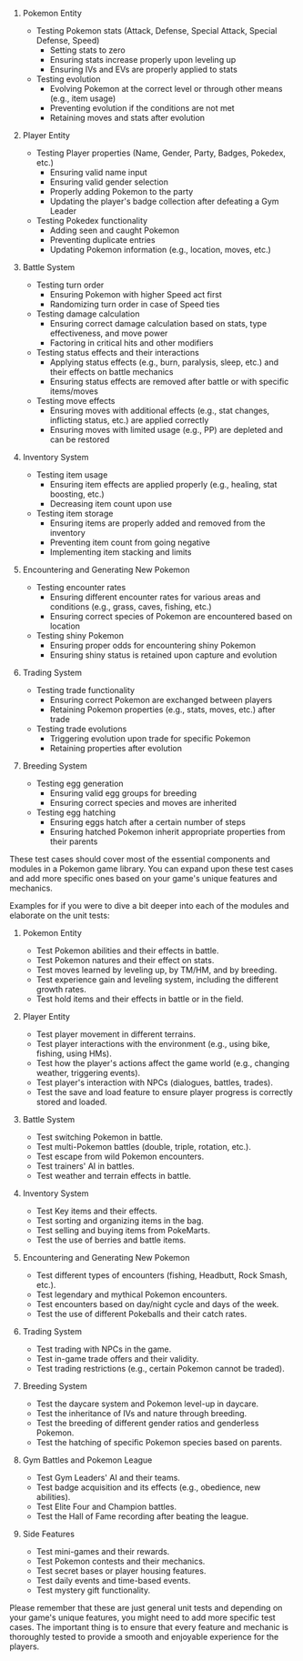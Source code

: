 ﻿1. Pokemon Entity
   - Testing Pokemon stats (Attack, Defense, Special Attack, Special Defense, Speed)
     - Setting stats to zero
     - Ensuring stats increase properly upon leveling up
     - Ensuring IVs and EVs are properly applied to stats
   - Testing evolution
     - Evolving Pokemon at the correct level or through other means (e.g., item usage)
     - Preventing evolution if the conditions are not met
     - Retaining moves and stats after evolution

2. Player Entity
   - Testing Player properties (Name, Gender, Party, Badges, Pokedex, etc.)
     - Ensuring valid name input
     - Ensuring valid gender selection
     - Properly adding Pokemon to the party
     - Updating the player's badge collection after defeating a Gym Leader
   - Testing Pokedex functionality
     - Adding seen and caught Pokemon
     - Preventing duplicate entries
     - Updating Pokemon information (e.g., location, moves, etc.)

3. Battle System
   - Testing turn order
     - Ensuring Pokemon with higher Speed act first
     - Randomizing turn order in case of Speed ties
   - Testing damage calculation
     - Ensuring correct damage calculation based on stats, type effectiveness, and move power
     - Factoring in critical hits and other modifiers
   - Testing status effects and their interactions
     - Applying status effects (e.g., burn, paralysis, sleep, etc.) and their effects on battle mechanics
     - Ensuring status effects are removed after battle or with specific items/moves
   - Testing move effects
     - Ensuring moves with additional effects (e.g., stat changes, inflicting status, etc.) are applied correctly
     - Ensuring moves with limited usage (e.g., PP) are depleted and can be restored

4. Inventory System
   - Testing item usage
     - Ensuring item effects are applied properly (e.g., healing, stat boosting, etc.)
     - Decreasing item count upon use
   - Testing item storage
     - Ensuring items are properly added and removed from the inventory
     - Preventing item count from going negative
     - Implementing item stacking and limits

5. Encountering and Generating New Pokemon
   - Testing encounter rates
     - Ensuring different encounter rates for various areas and conditions (e.g., grass, caves, fishing, etc.)
     - Ensuring correct species of Pokemon are encountered based on location
   - Testing shiny Pokemon
     - Ensuring proper odds for encountering shiny Pokemon
     - Ensuring shiny status is retained upon capture and evolution

6. Trading System
   - Testing trade functionality
     - Ensuring correct Pokemon are exchanged between players
     - Retaining Pokemon properties (e.g., stats, moves, etc.) after trade
   - Testing trade evolutions
     - Triggering evolution upon trade for specific Pokemon
     - Retaining properties after evolution

7. Breeding System
   - Testing egg generation
     - Ensuring valid egg groups for breeding
     - Ensuring correct species and moves are inherited
   - Testing egg hatching
     - Ensuring eggs hatch after a certain number of steps
     - Ensuring hatched Pokemon inherit appropriate properties from their parents

These test cases should cover most of the essential components and modules in a Pokemon game library. You can expand upon these test cases and add more specific ones based on your game's unique features and mechanics.

Examples for if you were to dive a bit deeper into each of the modules and elaborate on the unit tests:

1. Pokemon Entity
   - Test Pokemon abilities and their effects in battle.
   - Test Pokemon natures and their effect on stats.
   - Test moves learned by leveling up, by TM/HM, and by breeding.
   - Test experience gain and leveling system, including the different growth rates.
   - Test hold items and their effects in battle or in the field.

2. Player Entity
   - Test player movement in different terrains.
   - Test player interactions with the environment (e.g., using bike, fishing, using HMs).
   - Test how the player's actions affect the game world (e.g., changing weather, triggering events).
   - Test player's interaction with NPCs (dialogues, battles, trades).
   - Test the save and load feature to ensure player progress is correctly stored and loaded.

3. Battle System
   - Test switching Pokemon in battle.
   - Test multi-Pokemon battles (double, triple, rotation, etc.).
   - Test escape from wild Pokemon encounters.
   - Test trainers' AI in battles.
   - Test weather and terrain effects in battle.

4. Inventory System
   - Test Key items and their effects.
   - Test sorting and organizing items in the bag.
   - Test selling and buying items from PokeMarts.
   - Test the use of berries and battle items.

5. Encountering and Generating New Pokemon
   - Test different types of encounters (fishing, Headbutt, Rock Smash, etc.).
   - Test legendary and mythical Pokemon encounters.
   - Test encounters based on day/night cycle and days of the week.
   - Test the use of different Pokeballs and their catch rates.

6. Trading System
   - Test trading with NPCs in the game.
   - Test in-game trade offers and their validity.
   - Test trading restrictions (e.g., certain Pokemon cannot be traded).

7. Breeding System
   - Test the daycare system and Pokemon level-up in daycare.
   - Test the inheritance of IVs and nature through breeding.
   - Test the breeding of different gender ratios and genderless Pokemon.
   - Test the hatching of specific Pokemon species based on parents.

8. Gym Battles and Pokemon League
   - Test Gym Leaders' AI and their teams.
   - Test badge acquisition and its effects (e.g., obedience, new abilities).
   - Test Elite Four and Champion battles.
   - Test the Hall of Fame recording after beating the league.

9. Side Features
   - Test mini-games and their rewards.
   - Test Pokemon contests and their mechanics.
   - Test secret bases or player housing features.
   - Test daily events and time-based events.
   - Test mystery gift functionality.

Please remember that these are just general unit tests and depending on your game's unique features, you might need to add more specific test cases. The important thing is to ensure that every feature and mechanic is thoroughly tested to provide a smooth and enjoyable experience for the players.